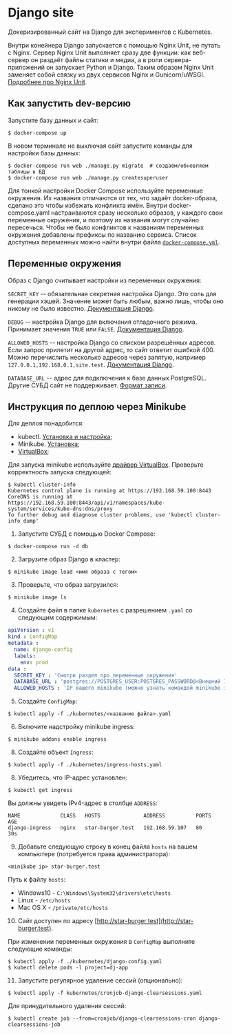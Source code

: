 # Django site

Докеризированный сайт на Django для экспериментов с Kubernetes.

Внутри конейнера Django запускается с помощью Nginx Unit, не путать с Nginx. Сервер Nginx Unit выполняет сразу две функции: как веб-сервер он раздаёт файлы статики и медиа, а в роли сервера-приложений он запускает Python и Django. Таким образом Nginx Unit заменяет собой связку из двух сервисов Nginx и Gunicorn/uWSGI. [Подробнее про Nginx Unit](https://unit.nginx.org/).

## Как запустить dev-версию

Запустите базу данных и сайт:

```shell-session
$ docker-compose up
```

В новом терминале не выключая сайт запустите команды для настройки базы данных:

```shell-session
$ docker-compose run web ./manage.py migrate  # создаём/обновляем таблицы в БД
$ docker-compose run web ./manage.py createsuperuser
```

Для тонкой настройки Docker Compose используйте переменные окружения. Их названия отличаются от тех, что задаёт docker-образа, сделано это чтобы избежать конфликта имён. Внутри docker-compose.yaml настраиваются сразу несколько образов, у каждого свои переменные окружения, и поэтому их названия могут случайно пересечься. Чтобы не было конфликтов к названиям переменных окружения добавлены префиксы по названию сервиса. Список доступных переменных можно найти внутри файла [`docker-compose.yml`](./docker-compose.yml).

## Переменные окружения

Образ с Django считывает настройки из переменных окружения:

`SECRET_KEY` -- обязательная секретная настройка Django. Это соль для генерации хэшей. Значение может быть любым, важно лишь, чтобы оно никому не было известно. [Документация Django](https://docs.djangoproject.com/en/3.2/ref/settings/#secret-key).

`DEBUG` -- настройка Django для включения отладочного режима. Принимает значения `TRUE` или `FALSE`. [Документация Django](https://docs.djangoproject.com/en/3.2/ref/settings/#std:setting-DEBUG).

`ALLOWED_HOSTS` -- настройка Django со списком разрешённых адресов. Если запрос прилетит на другой адрес, то сайт ответит ошибкой 400. Можно перечислить несколько адресов через запятую, например `127.0.0.1,192.168.0.1,site.test`. [Документация Django](https://docs.djangoproject.com/en/3.2/ref/settings/#allowed-hosts).

`DATABASE_URL` -- адрес для подключения к базе данных PostgreSQL. Другие СУБД сайт не поддерживает. [Формат записи](https://github.com/jacobian/dj-database-url#url-schema).

## Инструкция по деплою через Minikube

Для деплоя понадобится:

- kubectl. [Установка и настройка](https://kubernetes.io/ru/docs/tasks/tools/install-kubectl/);
- Minikube. [Установка](https://minikube.sigs.k8s.io/docs/start/);
- [VirtualBox](https://www.virtualbox.org/);

Для запуска minikube используйте [драйвер VirtualBox](https://minikube.sigs.k8s.io/docs/drivers/virtualbox/).
Проверьте корректность запуска следующей:

```shell
$ kubectl cluster-info
Kubernetes control plane is running at https://192.168.59.100:8443
CoreDNS is running at https://192.168.59.100:8443/api/v1/namespaces/kube-system/services/kube-dns:dns/proxy
To further debug and diagnose cluster problems, use 'kubectl cluster-info dump'
```

1. Запустите СУБД с помощью Docker Compose:

```shell
$ docker-compose run -d db
```

2. Загрузите образ Django в кластер:

```shell
$ minikube image load <имя образа с тегом>
```

3. Проверьте, что образ загрузился:

```shell
$ minikube image ls
```

4. Создайте файл в папке `kubernetes` с разрешением `.yaml` со следующим содержимым:

```yaml
apiVersion : v1
kind : ConfigMap
metadata :
  name: django-config
  labels:
    env: prod
data :
  SECRET_KEY : 'Смотри раздел про переменные окружения'
  DATABASE_URL : 'postgres://POSTGRES_USER:POSTGRES_PASSWORD@<Внешний IP вашего ПК>:<PORT - 5432>/POSTGRES_DB'
  ALLOWED_HOSTS : 'IP вашего minikube (можно узнать командой minikube ip)'
```

5. Создайте `ConfigMap`:

```shell
$ kubectl apply -f ./kubernetes/<название файла>.yaml
```

6. Включите надстройку minikube ingress:

```shell
$ minikube addons enable ingress
```

8. Создайте объект `Ingress`:

```shell
$ kubectl apply -f ./kubernetes/ingress-hosts.yaml
```

8. Убедитесь, что IP-адрес установлен:

```shell
$ kubectl get ingress
```

Вы должны увидеть IPv4-адрес в столбце `ADDRESS`:

```shell
NAME             CLASS   HOSTS              ADDRESS          PORTS   AGE
django-ingress   nginx   star-burger.test   192.168.59.107   80      30s
```

9. Добавьте следующую строку в конец файла `hosts` на вашем компьютере (потребуется права администратора):

```shell
<minikube ip> star-burger.test
```

Путь к файлу `hosts`:

- Windows10 - `C:\Windows\System32\drivers\etc\hosts`
- Linux - `/etc/hosts`
- Mac OS X - `/private/etc/hosts`

10. Сайт доступен по адресу [http://star-burger.test](http://star-burger.test).

При изменении переменных окружения в `ConfigMap` выполните следующие команды:

```shell
$ kubectl apply -f ./kubernetes/django-config.yaml
$ kubectl delete pods -l project=dj-app
```

11. Запустите регулярное удаление сессий (опционально):

```shell
$ kubectl apply -f kubernetes/cronjob-django-clearsessions.yaml
```

Для принудительного удаления сессий:

```shell
$ kubectl create job --from=cronjob/django-clearsessions-cron django-clearsessions-job
```